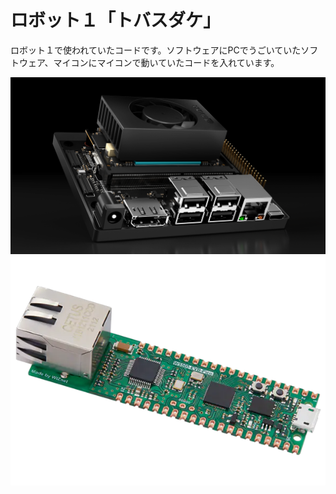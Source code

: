# ロボット１「トバスダケ」
ロボット１で使われていたコードです。ソフトウェアにPCでうごいていたソフトウェア、マイコンにマイコンで動いていたコードを入れています。

![image](./ソフトウェア/orin-nano.png)
![image](./マイコン/evb-pico-5500.png)
